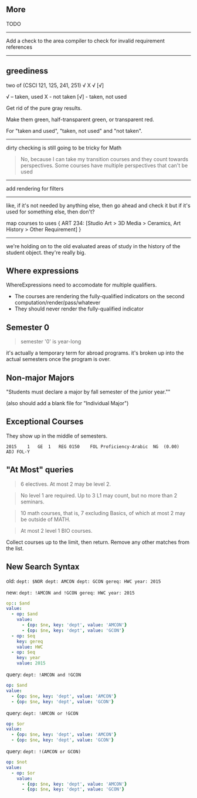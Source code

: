 ## More

TODO

---

Add a check to the area compiler to check for invalid requirement references

---

## greediness

two of (CSCI 121, 125, 241, 251)
√ X √ [√]

√ – taken, used
X - not taken
[√] - taken, not used

Get rid of the pure gray results.

Make them green, half-transparent green, or transparent red.

For "taken and used", "taken, not used" and "not taken".

---

dirty checking is still going to be tricky for Math

> No, because I can take my transition courses and they count towards perspectives.
> Some courses have multiple perspectives that can't be used

---

add rendering for filters

---

like,
if it's not needed by anything else, then go ahead and check it
but if it's used for something else, then don't?

map courses to uses {
ART 234: [Studio Art > 3D Media > Ceramics, Art History > Other Requirement]
}

---

we're holding on to the old evaluated areas of study in the history of the student object. they're really big.

## Where expressions

WhereExpressions need to accomodate for multiple qualifiers.

- The courses are rendering the fully-qualified indicators on the second computation/render/pass/whatever
- They should never render the fully-qualified indicator

## Semester 0

> semester '0' is year-long

it's actually a temporary term for abroad programs. it's broken up into the actual
semesters once the program is over.

## Non-major Majors

"Students must declare a major by fall semester of the junior year.""

(also should add a blank file for "Individual Major")

## Exceptional Courses

They show up in the middle of semesters.

    2015	1	GE	1	REG	0150	FOL Proficiency-Arabic	NG	(0.00)	ADJ	FOL-Y

## "At Most" queries

> 6 electives. At most 2 may be level 2.

> No level 1 are required. Up to 3 L1 may count, but no more than 2 seminars.

> 10 math courses, that is, 7 excluding Basics, of which at most 2 may be outside of MATH.

> At most 2 level 1 BIO courses.

Collect courses up to the limit, then return. Remove any other matches from the list.

## New Search Syntax

old: `dept: $NOR dept: AMCON dept: GCON gereq: HWC year: 2015`

new: `dept: !AMCON and !GCON gereq: HWC year: 2015`

```yaml
op:: $and
value:
  - op: $and
    value:
      - {op: $ne, key: 'dept', value: 'AMCON'}
      - {op: $ne, key: 'dept', value: 'GCON'}
  - op: $eq
    key: gereq
    value: HWC
  - op: $eq
    key: year
    value: 2015
```

query: `dept: !AMCON and !GCON`

```yaml
op: $and
value:
  - {op: $ne, key: 'dept', value: 'AMCON'}
  - {op: $ne, key: 'dept', value: 'GCON'}
```

query: `dept: !AMCON or !GCON`

```yaml
op: $or
value:
  - {op: $ne, key: 'dept', value: 'AMCON'}
  - {op: $ne, key: 'dept', value: 'GCON'}
```

query: `dept: !(AMCON or GCON)`

```yaml
op: $not
value:
  - op: $or
    value:
      - {op: $ne, key: 'dept', value: 'AMCON'}
      - {op: $ne, key: 'dept', value: 'GCON'}
```
